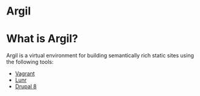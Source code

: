 # Argil

# What is Argil?
Argil is a virtual environment for building semantically rich static sites using the following tools:
- [Vagrant](https://www.vagrantup.com/)
- [Lunr](https://lunrjs.com/)
- [Drupal 8](https://www.drupal.org/8)
